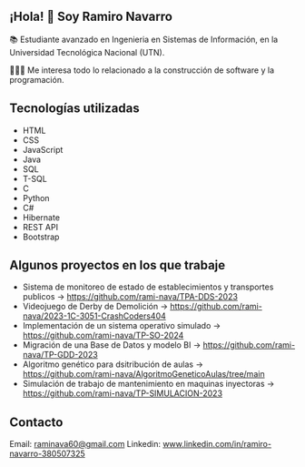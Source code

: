 ## ¡Hola! 👋 Soy Ramiro Navarro

📚 Estudiante avanzado en Ingenieria en Sistemas de Información, en la Universidad Tecnológica Nacional (UTN).

👨🏻‍💻 Me interesa todo lo relacionado a la construcción de software y la programación.

## Tecnologías utilizadas
- HTML
- CSS
- JavaScript
- Java
- SQL
- T-SQL
- C
- Python
- C#
- Hibernate
- REST API
- Bootstrap


## Algunos proyectos en los que trabaje
- Sistema de monitoreo de estado de establecimientos y transportes publicos -> https://github.com/rami-nava/TPA-DDS-2023
- Videojuego de Derby de Demolición -> https://github.com/rami-nava/2023-1C-3051-CrashCoders404
- Implementación de un sistema operativo simulado -> https://github.com/rami-nava/TP-SO-2024
- Migración de una Base de Datos y modelo BI -> https://github.com/rami-nava/TP-GDD-2023
- Algoritmo genético para dsitribución de aulas -> https://github.com/rami-nava/AlgoritmoGeneticoAulas/tree/main
- Simulación de trabajo de mantenimiento en maquinas inyectoras -> https://github.com/rami-nava/TP-SIMULACION-2023

## Contacto
 Email: raminava60@gmail.com
 Linkedin: www.linkedin.com/in/ramiro-navarro-380507325
